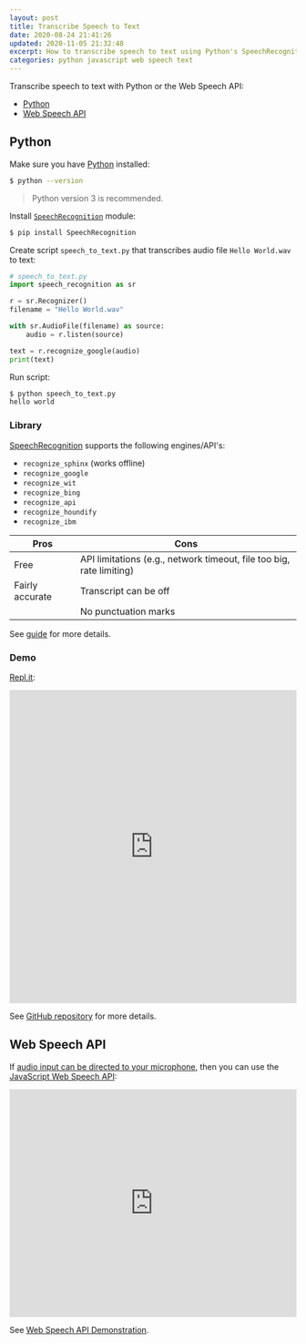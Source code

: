```yaml
---
layout: post
title: Transcribe Speech to Text
date: 2020-08-24 21:41:26
updated: 2020-11-05 21:32:48
excerpt: How to transcribe speech to text using Python's SpeechRecognition library or the JavaScript Web Speech API.
categories: python javascript web speech text
---
```


Transcribe speech to text with Python or the Web Speech API:

- [Python](#python)
- [Web Speech API](#web-speech-api)

## Python

Make sure you have [Python](https://www.python.org/downloads/) installed:

```sh
$ python --version
```

> Python version 3 is recommended.

Install [`SpeechRecognition`](https://pypi.org/project/SpeechRecognition/) module:

```sh
$ pip install SpeechRecognition
```

Create script `speech_to_text.py` that transcribes audio file `Hello World.wav` to text:

```py
# speech_to_text.py
import speech_recognition as sr

r = sr.Recognizer()
filename = "Hello World.wav"

with sr.AudioFile(filename) as source:
    audio = r.listen(source)

text = r.recognize_google(audio)
print(text)
```

Run script:

```sh
$ python speech_to_text.py
hello world
```

### Library

[SpeechRecognition](https://pypi.org/project/SpeechRecognition/) supports the following engines/API's:

- `recognize_sphinx` (works offline)
- `recognize_google`
- `recognize_wit`
- `recognize_bing`
- `recognize_api`
- `recognize_houndify`
- `recognize_ibm`

| Pros            | Cons                                                                 |
| --------------- | -------------------------------------------------------------------- |
| Free            | API limitations (e.g., network timeout, file too big, rate limiting) |
| Fairly accurate | Transcript can be off                                                |
|                 | No punctuation marks                                                 |

See [guide](https://realpython.com/python-speech-recognition/) for more details.

### Demo

[Repl.it](https://repl.it/@remarkablemark/Speech-Recognition):

<iframe height="550px" width="100%" src="https://repl.it/@remarkablemark/Speech-Recognition?lite=true" scrolling="no" frameborder="no" allowtransparency="true" allowfullscreen="true" sandbox="allow-forms allow-pointer-lock allow-popups allow-same-origin allow-scripts allow-modals"></iframe>

See [GitHub repository](https://github.com/remarkablemark/speech-recognition-demo) for more details.

## Web Speech API

If [audio input can be directed to your microphone](https://www.vb-audio.com/Cable/), then you can use the [JavaScript Web Speech API](https://developers.google.com/web/updates/2013/01/Voice-Driven-Web-Apps-Introduction-to-the-Web-Speech-API):

<iframe height="400px" width="100%" src="https://www.google.com/intl/en/chrome/demos/speech.html" scrolling="no" frameborder="no" allow="microphone"></iframe>

See [Web Speech API Demonstration](https://www.google.com/intl/en/chrome/demos/speech.html).
